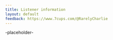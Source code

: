 ```yaml
---
title: Listener information
layout: default
feedback: https://www.7cups.com/@RarelyCharlie
---
```

-placeholder-
